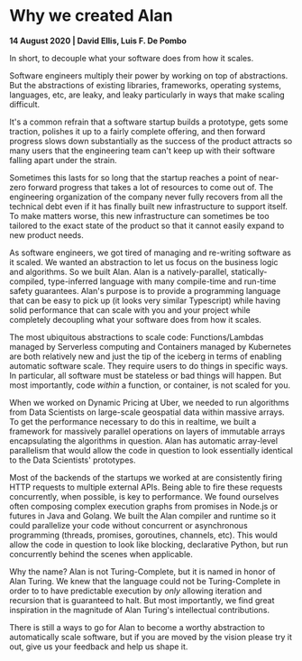 # Why we created Alan

**14 August 2020 | David Ellis, Luis F. De Pombo**

In short, to decouple what your software does from how it scales.

Software engineers multiply their power by working on top of abstractions. But the abstractions of existing libraries, frameworks, operating systems, languages, etc, are leaky, and leaky particularly in ways that make scaling difficult.

It's a common refrain that a software startup builds a prototype, gets some traction, polishes it up to a fairly complete offering, and then forward progress slows down substantially as the success of the product attracts so many users that the engineering team can't keep up with their software falling apart under the strain.

Sometimes this lasts for so long that the startup reaches a point of near-zero forward progress that takes a lot of resources to come out of. The engineering organization of the company never fully recovers from all the technical debt even if it has finally built new infrastructure to support itself. To make matters worse, this new infrastructure can sometimes be too tailored to the exact state of the product so that it cannot easily expand to new product needs.

As software engineers, we got tired of managing and re-writing software as it scaled. We wanted an abstraction to let us focus on the business logic and algorithms. So we built Alan. Alan is a natively-parallel, statically-compiled, type-inferred language with many compile-time and run-time safety guarantees. Alan's purpose is to provide a programming language that can be easy to pick up (it looks very similar Typescript) while having solid performance that can scale with you and your project while completely decoupling what your software does from how it scales.

The most ubiquitous abstractions to scale code: Functions/Lambdas managed by Serverless computing and Containers managed by Kubernetes are both relatively new and just the tip of the iceberg in terms of enabling automatic software scale. They require users to do things in specific ways. In particular, all software must be stateless or bad things will happen. But most importantly, code *within* a function, or container, is not scaled for you.

When we worked on Dynamic Pricing at Uber, we needed to run algorithms from Data Scientists on large-scale geospatial data within massive arrays. To get the performance necessary to do this in realtime, we built a framework for massively parallel operations on layers of immutable arrays encapsulating the algorithms in question. Alan has automatic array-level parallelism that would allow the code in question to look essentially identical to the Data Scientists' prototypes.

Most of the backends of the startups we worked at are consistently firing HTTP requests to multiple external APIs. Being able to fire these requests concurrently, when possible, is key to performance. We found ourselves often composing complex execution graphs from promises in Node.js or futures in Java and Golang. We built the Alan compiler and runtime so it could parallelize your code without concurrent or asynchronous programming (threads, promises, goroutines, channels, etc). This would allow the code in question to look like blocking, declarative Python, but run concurrently behind the scenes when applicable.

Why the name? Alan is not Turing-Complete, but it is named in honor of Alan Turing. We knew that the language could not be Turing-Complete in order to to have predictable execution by *only* allowing iteration and recursion that is guaranteed to halt. But most importantly, we find great inspiration in the magnitude of Alan Turing's intellectual contributions.

There is still a ways to go for Alan to become a worthy abstraction to automatically scale software, but if you are moved by the vision please try it out, give us your feedback and help us shape it.